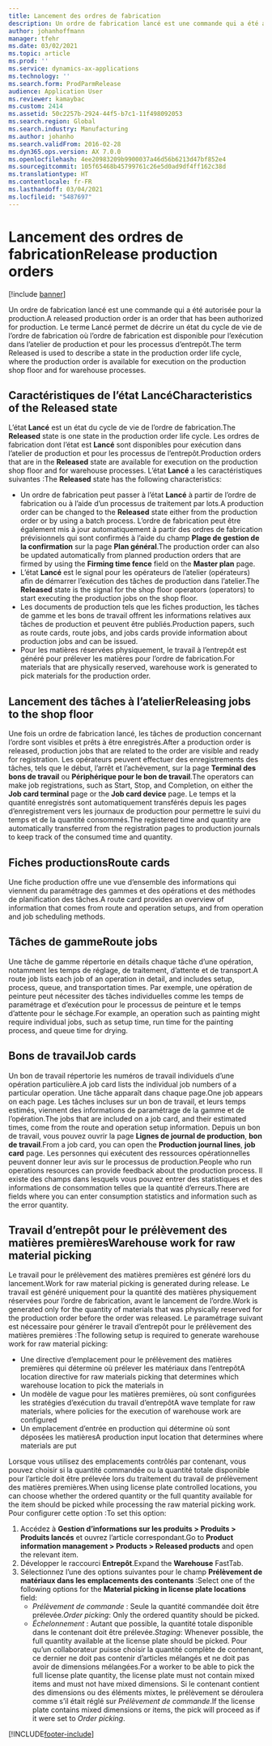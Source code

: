 ```yaml
---
title: Lancement des ordres de fabrication
description: Un ordre de fabrication lancé est une commande qui a été autorisée pour la production. Le terme Lancé permet de décrire un état du cycle de vie de l’ordre de fabrication où l’ordre de fabrication est disponible pour l’exécution dans l’atelier de production et pour les processus d’entrepôt.
author: johanhoffmann
manager: tfehr
ms.date: 03/02/2021
ms.topic: article
ms.prod: ''
ms.service: dynamics-ax-applications
ms.technology: ''
ms.search.form: ProdParmRelease
audience: Application User
ms.reviewer: kamaybac
ms.custom: 2414
ms.assetid: 50c2257b-2924-44f5-b7c1-11f498092053
ms.search.region: Global
ms.search.industry: Manufacturing
ms.author: johanho
ms.search.validFrom: 2016-02-28
ms.dyn365.ops.version: AX 7.0.0
ms.openlocfilehash: 4ee20983209b9900037a46d56b6213d47bf852e4
ms.sourcegitcommit: 105f65468b45799761c26e5d0ad9df4ff162c38d
ms.translationtype: HT
ms.contentlocale: fr-FR
ms.lasthandoff: 03/04/2021
ms.locfileid: "5487697"
---
```

# <a name="release-production-orders"></a><span data-ttu-id="d9df4-104">Lancement des ordres de fabrication</span><span class="sxs-lookup"><span data-stu-id="d9df4-104">Release production orders</span></span>

[!include [banner](../includes/banner.md)]

<span data-ttu-id="d9df4-105">Un ordre de fabrication lancé est une commande qui a été autorisée pour la production.</span><span class="sxs-lookup"><span data-stu-id="d9df4-105">A released production order is an order that has been authorized for production.</span></span> <span data-ttu-id="d9df4-106">Le terme Lancé permet de décrire un état du cycle de vie de l’ordre de fabrication où l’ordre de fabrication est disponible pour l’exécution dans l’atelier de production et pour les processus d’entrepôt.</span><span class="sxs-lookup"><span data-stu-id="d9df4-106">The term Released is used to describe a state in the production order life cycle, where the production order is available for execution on the production shop floor and for warehouse processes.</span></span>

## <a name="characteristics-of-the-released-state"></a><span data-ttu-id="d9df4-107">Caractéristiques de l’état Lancé</span><span class="sxs-lookup"><span data-stu-id="d9df4-107">Characteristics of the Released state</span></span>

<span data-ttu-id="d9df4-108">L’état **Lancé** est un état du cycle de vie de l’ordre de fabrication.</span><span class="sxs-lookup"><span data-stu-id="d9df4-108">The **Released** state is one state in the production order life cycle.</span></span> <span data-ttu-id="d9df4-109">Les ordres de fabrication dont l’état est **Lancé** sont disponibles pour exécution dans l’atelier de production et pour les processus de l’entrepôt.</span><span class="sxs-lookup"><span data-stu-id="d9df4-109">Production orders that are in the **Released** state are available for execution on the production shop floor and for warehouse processes.</span></span> <span data-ttu-id="d9df4-110">L’état **Lancé** a les caractéristiques suivantes :</span><span class="sxs-lookup"><span data-stu-id="d9df4-110">The **Released** state has the following characteristics:</span></span>

- <span data-ttu-id="d9df4-111">Un ordre de fabrication peut passer à l’état **Lancé** à partir de l’ordre de fabrication ou à l’aide d’un processus de traitement par lots.</span><span class="sxs-lookup"><span data-stu-id="d9df4-111">A production order can be changed to the **Released** state either from the production order or by using a batch process.</span></span> <span data-ttu-id="d9df4-112">L’ordre de fabrication peut être également mis à jour automatiquement à partir des ordres de fabrication prévisionnels qui sont confirmés à l’aide du champ **Plage de gestion de la confirmation** sur la page **Plan général**.</span><span class="sxs-lookup"><span data-stu-id="d9df4-112">The production order can also be updated automatically from planned production orders that are firmed by using the **Firming time fence** field on the **Master plan** page.</span></span>
- <span data-ttu-id="d9df4-113">L’état **Lancé** est le signal pour les opérateurs de l’atelier (opérateurs) afin de démarrer l’exécution des tâches de production dans l’atelier.</span><span class="sxs-lookup"><span data-stu-id="d9df4-113">The **Released** state is the signal for the shop floor operators (operators) to start executing the production jobs on the shop floor.</span></span>
- <span data-ttu-id="d9df4-114">Les documents de production tels que les fiches production, les tâches de gamme et les bons de travail offrent les informations relatives aux tâches de production et peuvent être publiés.</span><span class="sxs-lookup"><span data-stu-id="d9df4-114">Production papers, such as route cards, route jobs, and jobs cards provide information about production jobs and can be issued.</span></span>
- <span data-ttu-id="d9df4-115">Pour les matières réservées physiquement, le travail à l’entrepôt est généré pour prélever les matières pour l’ordre de fabrication.</span><span class="sxs-lookup"><span data-stu-id="d9df4-115">For materials that are physically reserved, warehouse work is generated to pick materials for the production order.</span></span>

## <a name="releasing-jobs-to-the-shop-floor"></a><span data-ttu-id="d9df4-116">Lancement des tâches à l’atelier</span><span class="sxs-lookup"><span data-stu-id="d9df4-116">Releasing jobs to the shop floor</span></span>

<span data-ttu-id="d9df4-117">Une fois un ordre de fabrication lancé, les tâches de production concernant l’ordre sont visibles et prêts à être enregistrés.</span><span class="sxs-lookup"><span data-stu-id="d9df4-117">After a production order is released, production jobs that are related to the order are visible and ready for registration.</span></span> <span data-ttu-id="d9df4-118">Les opérateurs peuvent effectuer des enregistrements des tâches, tels que le début, l’arrêt et l’achèvement, sur la page **Terminal des bons de travail** ou **Périphérique pour le bon de travail**.</span><span class="sxs-lookup"><span data-stu-id="d9df4-118">The operators can make job registrations, such as Start, Stop, and Completion, on either the **Job card terminal** page or the **Job card device** page.</span></span> <span data-ttu-id="d9df4-119">Le temps et la quantité enregistrés sont automatiquement transférés depuis les pages d’enregistrement vers les journaux de production pour permettre le suivi du temps et de la quantité consommés.</span><span class="sxs-lookup"><span data-stu-id="d9df4-119">The registered time and quantity are automatically transferred from the registration pages to production journals to keep track of the consumed time and quantity.</span></span>

## <a name="route-cards"></a><span data-ttu-id="d9df4-120">Fiches productions</span><span class="sxs-lookup"><span data-stu-id="d9df4-120">Route cards</span></span>

<span data-ttu-id="d9df4-121">Une fiche production offre une vue d’ensemble des informations qui viennent du paramétrage des gammes et des opérations et des méthodes de planification des tâches.</span><span class="sxs-lookup"><span data-stu-id="d9df4-121">A route card provides an overview of information that comes from route and operation setups, and from operation and job scheduling methods.</span></span>

## <a name="route-jobs"></a><span data-ttu-id="d9df4-122">Tâches de gamme</span><span class="sxs-lookup"><span data-stu-id="d9df4-122">Route jobs</span></span>

<span data-ttu-id="d9df4-123">Une tâche de gamme répertorie en détails chaque tâche d’une opération, notamment les temps de réglage, de traitement, d’attente et de transport.</span><span class="sxs-lookup"><span data-stu-id="d9df4-123">A route job lists each job of an operation in detail, and includes setup, process, queue, and transportation times.</span></span> <span data-ttu-id="d9df4-124">Par exemple, une opération de peinture peut nécessiter des tâches individuelles comme les temps de paramétrage et d’exécution pour le processus de peinture et le temps d’attente pour le séchage.</span><span class="sxs-lookup"><span data-stu-id="d9df4-124">For example, an operation such as painting might require individual jobs, such as setup time, run time for the painting process, and queue time for drying.</span></span>

## <a name="job-cards"></a><span data-ttu-id="d9df4-125">Bons de travail</span><span class="sxs-lookup"><span data-stu-id="d9df4-125">Job cards</span></span>

<span data-ttu-id="d9df4-126">Un bon de travail répertorie les numéros de travail individuels d’une opération particulière.</span><span class="sxs-lookup"><span data-stu-id="d9df4-126">A job card lists the individual job numbers of a particular operation.</span></span> <span data-ttu-id="d9df4-127">Une tâche apparaît dans chaque page.</span><span class="sxs-lookup"><span data-stu-id="d9df4-127">One job appears on each page.</span></span> <span data-ttu-id="d9df4-128">Les tâches incluses sur un bon de travail, et leurs temps estimés, viennent des informations de paramétrage de la gamme et de l’opération.</span><span class="sxs-lookup"><span data-stu-id="d9df4-128">The jobs that are included on a job card, and their estimated times, come from the route and operation setup information.</span></span> <span data-ttu-id="d9df4-129">Depuis un bon de travail, vous pouvez ouvrir la page **Lignes de journal de production**, **bon de travail**.</span><span class="sxs-lookup"><span data-stu-id="d9df4-129">From a job card, you can open the **Production journal lines**, **job card** page.</span></span> <span data-ttu-id="d9df4-130">Les personnes qui exécutent des ressources opérationnelles peuvent donner leur avis sur le processus de production.</span><span class="sxs-lookup"><span data-stu-id="d9df4-130">People who run operations resources can provide feedback about the production process.</span></span> <span data-ttu-id="d9df4-131">Il existe des champs dans lesquels vous pouvez entrer des statistiques et des informations de consommation telles que la quantité d’erreurs.</span><span class="sxs-lookup"><span data-stu-id="d9df4-131">There are fields where you can enter consumption statistics and information such as the error quantity.</span></span>

## <a name="warehouse-work-for-raw-material-picking"></a><span data-ttu-id="d9df4-132">Travail d’entrepôt pour le prélèvement des matières premières</span><span class="sxs-lookup"><span data-stu-id="d9df4-132">Warehouse work for raw material picking</span></span>

<span data-ttu-id="d9df4-133">Le travail pour le prélèvement des matières premières est généré lors du lancement.</span><span class="sxs-lookup"><span data-stu-id="d9df4-133">Work for raw material picking is generated during release.</span></span> <span data-ttu-id="d9df4-134">Le travail est généré uniquement pour la quantité des matières physiquement réservées pour l’ordre de fabrication, avant le lancement de l’ordre.</span><span class="sxs-lookup"><span data-stu-id="d9df4-134">Work is generated only for the quantity of materials that was physically reserved for the production order before the order was released.</span></span> <span data-ttu-id="d9df4-135">Le paramétrage suivant est nécessaire pour générer le travail d’entrepôt pour le prélèvement des matières premières :</span><span class="sxs-lookup"><span data-stu-id="d9df4-135">The following setup is required to generate warehouse work for raw material picking:</span></span>

- <span data-ttu-id="d9df4-136">Une directive d’emplacement pour le prélèvement des matières premières qui détermine où prélever les matériaux dans l’entrepôt</span><span class="sxs-lookup"><span data-stu-id="d9df4-136">A location directive for raw materials picking that determines which warehouse location to pick the materials in</span></span>
- <span data-ttu-id="d9df4-137">Un modèle de vague pour les matières premières, où sont configurées les stratégies d’exécution du travail d’entrepôt</span><span class="sxs-lookup"><span data-stu-id="d9df4-137">A wave template for raw materials, where policies for the execution of warehouse work are configured</span></span>
- <span data-ttu-id="d9df4-138">Un emplacement d’entrée en production qui détermine où sont déposées les matières</span><span class="sxs-lookup"><span data-stu-id="d9df4-138">A production input location that determines where materials are put</span></span>

<span data-ttu-id="d9df4-139">Lorsque vous utilisez des emplacements contrôlés par contenant, vous pouvez choisir si la quantité commandée ou la quantité totale disponible pour l’article doit être prélevée lors du traitement du travail de prélèvement des matières premières.</span><span class="sxs-lookup"><span data-stu-id="d9df4-139">When using license plate controlled locations, you can choose whether the ordered quantity or the full quantity available for the item should be picked while processing the raw material picking work.</span></span> <span data-ttu-id="d9df4-140">Pour configurer cette option :</span><span class="sxs-lookup"><span data-stu-id="d9df4-140">To set this option:</span></span>

1. <span data-ttu-id="d9df4-141">Accédez à **Gestion d’informations sur les produits \> Produits \> Produits lancés** et ouvrez l’article correspondant.</span><span class="sxs-lookup"><span data-stu-id="d9df4-141">Go to **Product information management \> Products \> Released products** and open the relevant item.</span></span>
1. <span data-ttu-id="d9df4-142">Développer le raccourci **Entrepôt**.</span><span class="sxs-lookup"><span data-stu-id="d9df4-142">Expand the **Warehouse** FastTab.</span></span>
1. <span data-ttu-id="d9df4-143">Sélectionnez l’une des options suivantes pour le champ **Prélèvement de matériaux dans les emplacements des contenants** :</span><span class="sxs-lookup"><span data-stu-id="d9df4-143">Select one of the following options for the  **Material picking in license plate locations** field:</span></span>
    - <span data-ttu-id="d9df4-144">*Prélèvement de commande* : Seule la quantité commandée doit être prélevée.</span><span class="sxs-lookup"><span data-stu-id="d9df4-144">*Order picking*: Only the ordered quantity should be picked.</span></span>
    - <span data-ttu-id="d9df4-145">*Échelonnement* : Autant que possible, la quantité totale disponible dans le contenant doit être prélevée.</span><span class="sxs-lookup"><span data-stu-id="d9df4-145">*Staging*: Whenever possible, the full quantity available at the license plate should be picked.</span></span> <span data-ttu-id="d9df4-146">Pour qu’un collaborateur puisse choisir la quantité complète de contenant, ce dernier ne doit pas contenir d’articles mélangés et ne doit pas avoir de dimensions mélangées.</span><span class="sxs-lookup"><span data-stu-id="d9df4-146">For a worker to be able to pick the full license plate quantity, the license plate must not contain mixed items and must not have mixed dimensions.</span></span> <span data-ttu-id="d9df4-147">Si le contenant contient des dimensions ou des éléments mixtes, le prélèvement se déroulera comme s’il était réglé sur *Prélèvement de commande*.</span><span class="sxs-lookup"><span data-stu-id="d9df4-147">If the license plate contains mixed dimensions or items, the pick will proceed as if it were set to *Order picking*.</span></span>

[!INCLUDE[footer-include](../../includes/footer-banner.md)]